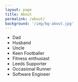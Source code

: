```yaml
---
layout: page
title: About
permalink: /about/
background: '/img/bg-about.jpg'
---
```


* Dad
* Husband
* Uncle
* Keen Footballer
* Fitness enthusiast
* Leeds Supporter
* Occasional Runner
* Software Engineer